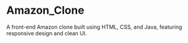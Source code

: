 # Amazon_Clone
A front-end Amazon clone built using HTML, CSS, and Java, featuring responsive design and clean UI.
